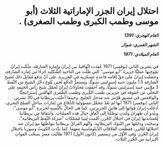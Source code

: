 <h1 dir="rtl">احتلال إيران الجزر الإماراتية الثلاث (أبو موسى وطمب الكبرى وطمب الصغرى) .</h1>

<h5 dir="rtl">العام الهجري:  1391

الشهر القمري: شوال

العام الميلادي: 1971</h5>

<p dir="rtl">في تِشرين الثاني (نوفمبر) 1971 عُقِدت اتِّفاقيةٌ بين إيرانَ وإمارةِ الشارقة، ملَكَت إيرانُ بمُوجِبها عمليًّا جزيرةَ "أبو موسى" التي ظلَّت من الناحية الشَّكلية جُزءًا من إمارة الشارقةِ، وحصَلت إيرانُ على حقِّ إقامة قاعدةٍ عسكرية في الجزيرةِ، على أنْ تَدفَع مُقابِلَ ذلك لشيخ الشارقةِ 1.5 مليون جنيه إسترليني سَنويًّا، ويَستمرُّ الدفْع لحين بُلوغ دخْلِ الشيخ من النِّفط 3 ملايين جنيه إسترليني سنويًّا، وقد أخفَقَت مُحاولاتُ إيرانَ لحمْل شيخ رأس الخيمةِ على التخلِّي عن حُقوقه في جزيرتى طمب الكُبرى وطمب الصُّغرى الهامَّتينِ إستراتيجيًّا والواقعتينِ في مَضيق هُرْمز عند مَدخل الخليجِ. وحينما أعلَنَت بِريطانيا في 30 تشرين الثاني (نوفمبر) 1971 أنها لم تَعُدْ تتحمَّل مسؤوليةَ الدِّفاع عن إمارات ساحلِ الصلح البحري، أدخَلَت إيرانُ قواتها إلى هاتينِ الجزيرتينِ، كما هي الحالُ بالنِّسبة لجزيرةِ "أبو موسى"، ويبْدو أن طهرانَ ولَندن توصَّلَتا إلى اتِّفاق حيالَ هذه العملياتِ. وانتقامًا مِن بريطانيا لِمُساندتها إيرانَ في احتلال الجُزر، أمَّمت لِيبيا مُمتلكات "شركة النِّفط البريطانية"، وسحَبَت ودائعَها من البُنوك البريطانية. واتَّهَم العراقُ بريطانيا بتواطُئِها مع إيرانَ عند احتلالِها للجُزر، فقطَعت العَلاقاتِ الدُّبلوماسيةَ معهما. كما ندَّدت الكويتُ وسوريا باحتلالِ إيرانَ الجُزرَ. وفى الأوَّل من دِيسمبر (كانون الأول) 1971 طالَبَت مصرُ بسحْب القواتِ الإيرانية من الجُزر الثلاث.</p></br>
